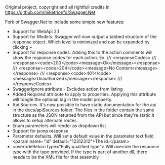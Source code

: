 Original project, copyright and all rightfull credits in https://github.com/miketrionfo/Swagger.Net

Fork of Swagger.Net to include some simple new features:

- Support for WebApi 2.1
- Support for Models. Swagger will now output a tabbed structure of the response object. Which level is minimized and can be expanded by clicking +
- Support for response codes. Adding this to the action comments will show the response codes for each action. Ex.
        /// &lt;responseCodes&gt;
        ///     &lt;response&gt;&lt;code&gt;200&lt;/code&gt;&lt;message&gt;Ok&lt;/message&gt;&lt;/response&gt;
        ///     &lt;response&gt;&lt;code&gt;204&lt;/code&gt;&lt;message&gt;No Content&lt;/message&gt;&lt;/response&gt;
        ///     &lt;response&gt;&lt;code&gt;401&lt;/code&gt;&lt;message&gt;Unauthorized&lt;/message&gt;&lt;/response&gt;
        /// &lt;/responseCodes&gt;
- SwaggerIgnore attribute - Excludes action from listing
- Added Required attribute to apply to properties. Applying this attribute will toogle the optional tag in the model property.
- Api Sources. It's now possible to have static documentation for the api in the docs/apiSources folder. The files in the folder contain the same structure as the JSON returned from the API but since they're static it allows to setup alternate routes.
- Enum parameters will render as dropdown list
- Support for jsonp response
- Parameter defaults. Will set a default value in the parameter text field &lt;param name=&quot;id&quot; default=&quot;12312312&quot;&gt;The id.&lt;/param&gt;
- &lt;overrideReturn type=&quot;Fully qualified type&quot;&gt; Will override the response type with the type provided. If the type is part of another dll, there needs to be the XML file for that assembly 